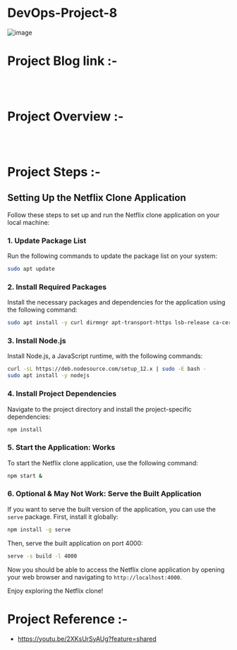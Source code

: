 # DevOps-Project-8
![image](https://github.com/rutikdevops/DevOps-Project-8/assets/109506158/e0e5f808-2ab9-4185-b8ed-519c55073416)
# Project Blog link :-
<br></br>

# Project Overview :-
<br></br>

# Project Steps :-
## Setting Up the Netflix Clone Application

Follow these steps to set up and run the Netflix clone application on your local machine:

### 1. Update Package List

Run the following commands to update the package list on your system:

```bash
sudo apt update
```

### 2. Install Required Packages

Install the necessary packages and dependencies for the application using the following command:

```bash
sudo apt install -y curl dirmngr apt-transport-https lsb-release ca-certificates
```

### 3. Install Node.js

Install Node.js, a JavaScript runtime, with the following commands:

```bash
curl -sL https://deb.nodesource.com/setup_12.x | sudo -E bash -
sudo apt install -y nodejs
```

### 4. Install Project Dependencies

Navigate to the project directory and install the project-specific dependencies:

```bash
npm install
```

### 5. Start the Application: Works

To start the Netflix clone application, use the following command:

```bash
npm start &
```

### 6. Optional & May Not Work: Serve the Built Application

If you want to serve the built version of the application, you can use the `serve` package. First, install it globally:

```bash
npm install -g serve
```

Then, serve the built application on port 4000:

```bash
serve -s build -l 4000
```

Now you should be able to access the Netflix clone application by opening your web browser and navigating to `http://localhost:4000`.

Enjoy exploring the Netflix clone!



# Project Reference :-
- https://youtu.be/2XKsUrSyAUg?feature=shared
